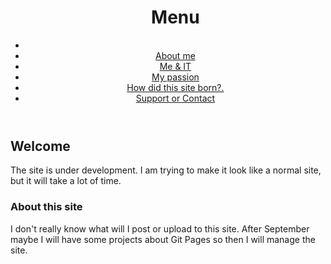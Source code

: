 <header id="luxbar" classNameN="luxbar-fixed">
    <div className="luxbar-menu luxbar-menu-right luxbar-menu-material-cyan">
        <ul className="luxbar-navigation">
          <h1>Menu</h1>
            <li className="luxbar-header">
                <label className="luxbar-hamburger luxbar-hamburger-doublespin"
                id="luxbar-hamburger" for="luxbar-checkbox"> <span></span> </label>
            </li>
            <li class="luxbar-item"><a href="aboutme.md">About me</a></li>
            <li class="luxbar-item"><a href="me&it.md">Me & IT</a></li>
            <li class="luxbar-item"><a href="mypassion.md">My passion</a></li>
            <li class="luxbar-item"><a href="siteborn.md">How did this site born?.</a></li>
              <li class="luxbar-item"><a href="support.html">Support or Contact</a></li>
        </ul>
    </div>
</header>

## Welcome
The site is under development.
I am trying to make it look like a normal site, but it will take a lot of time.

### About this site
I don't really know what will I post or upload to this site.
After September maybe I will have some projects about Git Pages so then I will manage the site.
